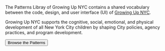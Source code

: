 The Patterns Libray of Growing Up NYC contains a shared vocabulary between the code, design, and user interface (UI) of [Growing Up NYC](https://growingupnyc.cityofnewyork.us/).

Growing Up NYC supports the cognitive, social, emotional, and physical development of all New York City children by shaping City policies, agency practices, and program development.

<p class="text-center pt-4">
  <button class="button--primary" data-js='patterns-nav' aria-controls='toggle-patterns-nav'/>Browse the Patterns</button>
</p>